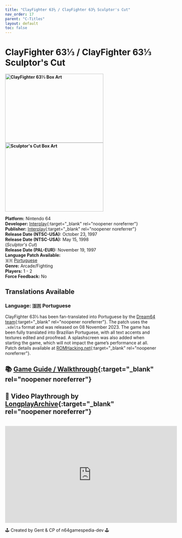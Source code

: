```yaml
---
title: "ClayFighter 63⅓ / ClayFighter 63⅓ Sculptor's Cut"
nav_order: 17
parent: "C-Titles"
layout: default
toc: false
---
```


# ClayFighter 63⅓ / ClayFighter 63⅓ Sculptor's Cut
<b>
<img src="https://images.launchbox-app.com/a5c1b9e0-743c-4978-af49-987f38595ea9.jpg" alt="ClayFighter 63⅓ Box Art" width="320" height="224" />
<img src="https://images.launchbox-app.com/659e489d-5498-4d33-901c-eed5765e81b4.jpg" alt="Sculptor's Cut Box Art" width="320" height="224" />
</b>

**Platform:** Nintendo 64  
**Developer:** [Interplay](https://en.wikipedia.org/wiki/Interplay_Entertainment){:target="_blank" rel="noopener noreferrer"}  
**Publisher:** [Interplay](https://en.wikipedia.org/wiki/Interplay_Entertainment){:target="_blank" rel="noopener noreferrer"}  
**Release Date (NTSC-USA):** October 23, 1997  
**Release Date (NTSC-USA):** May 15, 1998  
(*Sculptor's Cut*)  
**Release Date (PAL-EUR):** November 19, 1997  
**Language Patch Available:**  
🇧🇷 [Portuguese](#Language-Portuguese)  
**Genre:** Arcade/Fighting  
**Players:** 1 - 2  
**Force Feedback:** No

## <span id="Translations-Available">Translations Available</span>
### <span id="Language-Portuguese">Language: 🇧🇷 Portuguese</span>
ClayFighter 63⅓ has been fan-translated into Portuguese by the [Dream64 team](https://www.romhacking.net/community/7291/){:target="_blank" rel="noopener noreferrer"}. The patch uses the `.xdelta` format and was released on 08 November 2023. The game has been fully translated into Brazilian Portuguese, with all text accents and textures edited and proofread. A splashscreen was also added when starting the game, which will not impact the game’s performance at all. Patch details available at [ROMHacking.net](https://www.romhacking.net/translations/7095/){:target="_blank" rel="noopener noreferrer"}.

## 📚 [Game Guide / Walkthrough](https://gamefaqs.gamespot.com/n64/196934-clayfighter-63-1-3/faqs/3177){:target="_blank" rel="noopener noreferrer"}

## 🎥 Video Playthrough by [LongplayArchive](https://www.youtube.com/channel/UCM8XzXipyTsylZ_WsGKmdKQ){:target="_blank" rel="noopener noreferrer"}  
<br />
<iframe width="560" height="315" src="https://www.youtube.com/embed/wRA9Oszsdng" title="YouTube video player" frameborder="0" allowfullscreen></iframe>

🕹️ Created by Gent & CP of n64gamespedia-dev 🕹️

<!-- Vault Format: n64gamespedia-dev -->
<!-- Protocol Source: _vault-specs/format-protocol.md -->
